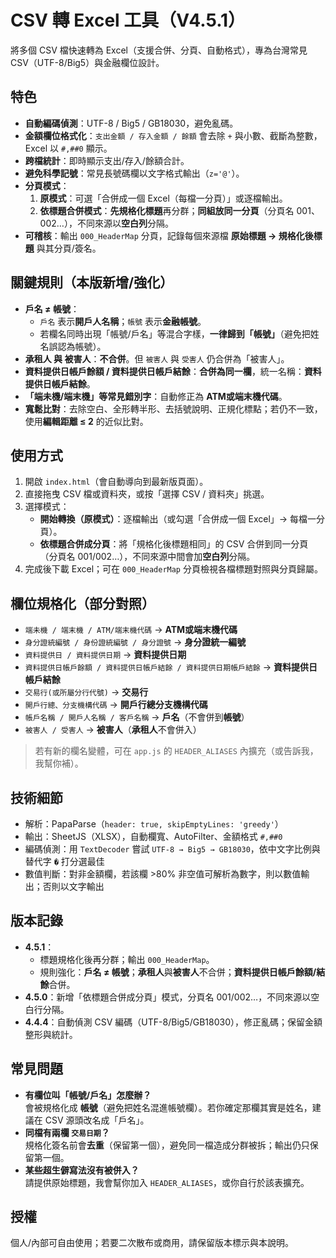 # CSV 轉 Excel 工具（V4.5.1）

將多個 CSV 檔快速轉為 Excel（支援合併、分頁、自動格式），專為台灣常見 CSV（UTF-8/Big5）與金融欄位設計。

## 特色
- **自動編碼偵測**：UTF-8 / Big5 / GB18030，避免亂碼。
- **金額欄位格式化**：`支出金額 / 存入金額 / 餘額` 會去除 `+` 與小數、截斷為整數，Excel 以 `#,##0` 顯示。
- **跨檔統計**：即時顯示支出/存入/餘額合計。
- **避免科學記號**：常見長號碼欄以文字格式輸出（`z='@'`）。
- **分頁模式**：
  1. **原模式**：可選「合併成一個 Excel（每檔一分頁）」或逐檔輸出。
  2. **依標題合併模式**：**先規格化標題**再分群；**同組放同一分頁**（分頁名 001、002…），不同來源以**空白列**分隔。
- **可稽核**：輸出 `000_HeaderMap` 分頁，記錄每個來源檔 **原始標題 → 規格化後標題** 與其分頁/簽名。

## 關鍵規則（本版新增/強化）
- **戶名 ≠ 帳號**：
  - `戶名` 表示**開戶人名稱**；`帳號` 表示**金融帳號**。
  - 若欄名同時出現「帳號/戶名」等混合字樣，**一律歸到「帳號」**（避免把姓名誤認為帳號）。
- **承租人 與 被害人**：**不合併**。但 `被害人` 與 `受害人` 仍合併為「被害人」。
- **資料提供日帳戶餘額 / 資料提供日帳戶結餘**：**合併為同一欄**，統一名稱：**資料提供日帳戶結餘**。
- **「端未機/端末機」等常見錯別字**：自動修正為 **ATM或端末機代碼**。
- **寬鬆比對**：去除空白、全形轉半形、去括號說明、正規化標點；若仍不一致，使用**編輯距離 ≤ 2** 的近似比對。

## 使用方式
1. 開啟 `index.html`（會自動導向到最新版頁面）。
2. 直接拖曳 CSV 檔或資料夾，或按「選擇 CSV / 資料夾」挑選。
3. 選擇模式：
   - **開始轉換（原模式）**：逐檔輸出（或勾選「合併成一個 Excel」→ 每檔一分頁）。
   - **依標題合併成分頁**：將「規格化後標題相同」的 CSV 合併到同一分頁（分頁名 001/002…），不同來源中間會加**空白列**分隔。
4. 完成後下載 Excel；可在 `000_HeaderMap` 分頁檢視各檔標題對照與分頁歸屬。

## 欄位規格化（部分對照）
- `端未機 / 端末機 / ATM/端末機代碼` → **ATM或端末機代碼**
- `身分證統編號 / 身份證統編號 / 身分證號` → **身分證統一編號**
- `資料提供日 / 資料提供日期` → **資料提供日期**
- `資料提供日帳戶餘額 / 資料提供日帳戶結餘 / 資料提供日期帳戶結餘` → **資料提供日帳戶結餘**
- `交易行(或所屬分行代號)` → **交易行**
- `開戶行總、分支機構代碼` → **開戶行總分支機構代碼**
- `帳戶名稱 / 開戶人名稱 / 客戶名稱` → **戶名**（不會併到**帳號**）
- `被害人 / 受害人` → **被害人**（**承租人**不會併入）

> 若有新的欄名變體，可在 `app.js` 的 `HEADER_ALIASES` 內擴充（或告訴我，我幫你補）。

## 技術細節
- 解析：PapaParse（`header: true, skipEmptyLines: 'greedy'`）
- 輸出：SheetJS（XLSX），自動欄寬、AutoFilter、金額格式 `#,##0`
- 編碼偵測：用 `TextDecoder` 嘗試 `UTF-8 → Big5 → GB18030`，依中文字比例與替代字 `�` 打分選最佳
- 數值判斷：對非金額欄，若該欄 >80% 非空值可解析為數字，則以數值輸出；否則以文字輸出

## 版本記錄
- **4.5.1**：
  - 標題規格化後再分群；輸出 `000_HeaderMap`。
  - 規則強化：**戶名 ≠ 帳號**；**承租人**與**被害人**不合併；**資料提供日帳戶餘額/結餘**合併。
- **4.5.0**：新增「依標題合併成分頁」模式，分頁名 001/002…，不同來源以空白行分隔。
- **4.4.4**：自動偵測 CSV 編碼（UTF-8/Big5/GB18030），修正亂碼；保留金額整形與統計。

## 常見問題
- **有欄位叫「帳號/戶名」怎麼辦？**  
  會被規格化成 **帳號**（避免把姓名混進帳號欄）。若你確定那欄其實是姓名，建議在 CSV 源頭改名成「戶名」。
- **同檔有兩欄 `交易日期`？**  
  規格化簽名前會**去重**（保留第一個），避免同一檔造成分群被拆；輸出仍只保留第一個。
- **某些超生僻寫法沒有被併入？**  
  請提供原始標題，我會幫你加入 `HEADER_ALIASES`，或你自行於該表擴充。

## 授權
個人/內部可自由使用；若要二次散布或商用，請保留版本標示與本說明。

